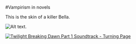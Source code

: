 #Vampirism in novels

This is the skin of a killer Bella.

![Alt text](https://i.pinimg.com/564x/f2/c3/16/f2c3167e9b690e28b3a0d3edba92fa98.jpg).

[![Twilight Breaking Dawn Part 1 Soundtrack - Turning Page](https://img.youtube.com/vi/IkVaMYoRwaQ/0.jpg)](https://www.youtube.com/watch?v=IkVaMYoRwaQ)
